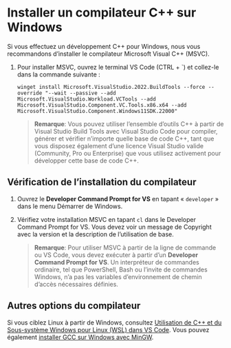 <h1 data-loc-id="walkthrough.windows.install.compiler">Installer un compilateur C++ sur Windows</h1>
<p data-loc-id="walkthrough.windows.text1">Si vous effectuez un développement C++ pour Windows, nous vous recommandons d’installer le compilateur Microsoft Visual C++ (MSVC).</p>
<ol>
<li><p data-loc-id="walkthrough.windows.text2">Pour installer MSVC, ouvrez le terminal VS Code (CTRL + `) et collez-le dans la commande suivante :
</p><pre><code style="white-space: pre-wrap;">winget install Microsoft.VisualStudio.2022.BuildTools --force --override "--wait --passive --add Microsoft.VisualStudio.Workload.VCTools --add Microsoft.VisualStudio.Component.VC.Tools.x86.x64 --add Microsoft.VisualStudio.Component.Windows11SDK.22000"</code></pre>
</li>
<blockquote>
<p><strong data-loc-id="walkthrough.windows.note1">Remarque</strong>: <span data-loc-id="walkthrough.windows.note1.text">Vous pouvez utiliser l’ensemble d’outils C++ à partir de Visual Studio Build Tools avec Visual Studio Code pour compiler, générer et vérifier n’importe quelle base de code C++, tant que vous disposez également d’une licence Visual Studio valide (Community, Pro ou Enterprise) que vous utilisez activement pour développer cette base de code C++.</span></p>
</blockquote>

</ol>
<h2 data-loc-id="walkthrough.windows.verify.compiler">Vérification de l’installation du compilateur</h2>
<ol>
<li><p data-loc-id="walkthrough.windows.open.command.prompt">Ouvrez le <strong>Developer Command Prompt for VS</strong> en tapant «&nbsp;<code>developer</code>&nbsp;» dans le menu Démarrer de Windows.</p>
</li>
<li><p data-loc-id="walkthrough.windows.check.install">Vérifiez votre installation MSVC en tapant <code>cl</code> dans le <span>Developer Command Prompt for VS</span>. Vous devez voir un message de Copyright avec la version et la description de l’utilisation de base.</p>
<blockquote>
<p><strong data-loc-id="walkthrough.windows.note2">Remarque</strong>: <span data-loc-id="walkthrough.windows.note2.text">Pour utiliser MSVC à partir de la ligne de commande ou VS Code, vous devez exécuter à partir d’un <strong>Developer Command Prompt for VS</strong>. Un interpréteur de commandes ordinaire, tel que <span>PowerShell</span>, <span>Bash</span> ou l’invite de commandes Windows, n’a pas les variables d’environnement de chemin d’accès nécessaires définies.</span></p>
</blockquote>
</li>
</ol>
<h2 data-loc-id="walkthrough.windows.other.compilers">Autres options du compilateur</h2>
<p data-loc-id="walkthrough.windows.text3">Si vous ciblez Linux à partir de Windows, consultez <a href="https://code.visualstudio.com/docs/cpp/config-wsl" data-loc-id="walkthrough.windows.link.title1">Utilisation de C++ et du Sous-système Windows pour Linux (WSL) dans VS Code</a>. Vous pouvez également <a href="https://code.visualstudio.com/docs/cpp/config-mingw" data-loc-id="walkthrough.windows.link.title2">installer GCC sur Windows avec MinGW</a>.</p>